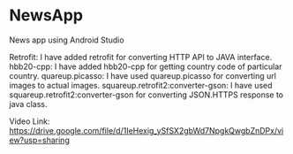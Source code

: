 # NewsApp
News app using Android Studio

Retrofit: I have added retrofit for converting HTTP API to JAVA interface.
hbb20-cpp: I have added hbb20-cpp for getting country code of particular country.
quareup.picasso: I have used quareup.picasso for converting url images to actual images.
squareup.retrofit2:converter-gson: I have used squareup.retrofit2:converter-gson for converting JSON.HTTPS response to java class. 


Video Link:
https://drive.google.com/file/d/1IeHexig_ySfSX2gbWd7NpgkQwgbZnDPx/view?usp=sharing
